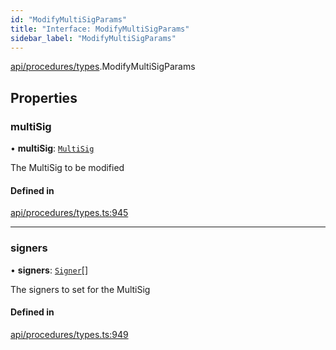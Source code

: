 ```yaml
---
id: "ModifyMultiSigParams"
title: "Interface: ModifyMultiSigParams"
sidebar_label: "ModifyMultiSigParams"
---
```


[api/procedures/types](../../../../../modules/API/Procedures/Types/Types.md).ModifyMultiSigParams

## Properties

### multiSig

• **multiSig**: [`MultiSig`](../../../../../classes/API/Entities/MultiSig/MultiSig.md)

The MultiSig to be modified

#### Defined in

[api/procedures/types.ts:945](https://github.com/PolymeshAssociation/polymesh-sdk/blob/15be87e8/src/api/procedures/types.ts#L945)

___

### signers

• **signers**: [`Signer`](../../../../../modules/Types/Types.md#signer)[]

The signers to set for the MultiSig

#### Defined in

[api/procedures/types.ts:949](https://github.com/PolymeshAssociation/polymesh-sdk/blob/15be87e8/src/api/procedures/types.ts#L949)
